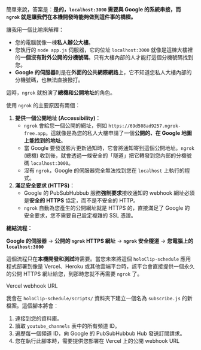 簡單來說，答案是：**是的，`localhost:3000` 需要與 Google 的系統串接，而 `ngrok` 就是讓我們在本機開發時能夠做到這件事的橋樑。**

讓我用一個比喻來解釋：

* 您的電腦就像一棟**私人辦公大樓**。
* 您執行的 `node app.js` 伺服器，它的位址 `localhost:3000` 就像是這棟大樓裡的**一個沒有對外公開的分機號碼**。只有大樓內部的人才能打這個分機號碼找到您。
* **Google 的伺服器**則是在**外面的公共網際網路**上，它不知道您私人大樓內部的分機號碼，也無法直接撥打。

這時，`ngrok` 就扮演了**總機和公開地址**的角色。

使用 `ngrok` 的主要原因有兩個：

1. **提供一個公開地址 (Accessibility)**：
   * `ngrok` 會給您一個公開的網址，例如 `https://69d508ad9257.ngrok-free.app`。這就像是為您的私人大樓申請了一個**公開的、在 Google 地圖上能找到的地址**。
   * 當 Google 要發送影片更新通知時，它會將通知寄到這個公開地址。`ngrok` (總機) 收到後，就會透過一條安全的「隧道」把它轉發到您內部的分機號碼 `localhost:3000`。
   * 沒有 `ngrok`，Google 的伺服器完全無法找到您在 `localhost` 上執行的程式。
2. **滿足安全要求 (HTTPS)**：
   * Google 的 PubSubHubbub 服務**強制要求**接收通知的 webhook 網址必須是**安全的 HTTPS** 協定，而不是不安全的 HTTP。
   * `ngrok` 自動為您產生的公開網址就是 HTTPS 的，直接滿足了 Google 的安全要求，您不需要自己設定複雜的 SSL 憑證。

**總結流程：**

**Google 的伺服器** -> **公開的 `ngrok` HTTPS 網址** -> **`ngrok` 安全隧道** -> **您電腦上的 `localhost:3000`**

這個流程只在**本機開發和測試**時需要。當您未來將這個 `holoClip-schedule` 應用程式部署到像是 Vercel、Heroku 或其他雲端平台時，該平台會直接提供一個永久的公開 HTTPS 網址給您，到那時您就不再需要 `ngrok` 了。

Vercel webhook URL

我會在 `holoClip-schedule/scripts/` 資料夾下建立一個名為 `subscribe.js` 的新檔案。這個腳本將會：

1. 連接到您的資料庫。
2. 讀取 `youtube_channels` 表中的所有頻道 ID。
3. 遍歷每一個頻道 ID，向 Google 的 PubSubHubbub Hub 發送訂閱請求。
4. 您在執行此腳本時，需要提供您部署在 Vercel 上的公開 webhook URL
